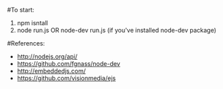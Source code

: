 #To start:

1. npm isntall
2. node run.js
OR
node-dev run.js (if you've installed node-dev package)

#References:
- http://nodejs.org/api/
- https://github.com/fgnass/node-dev
- http://embeddedjs.com/
- https://github.com/visionmedia/ejs
